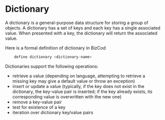 # Dictionary

A dictionary is a general-purpose data structure for storing a group of objects. A dictionary has a set of keys and each key has a single associated value. When presented with a key, the dictionary will return the associated value.

Here is a formal definition of dictionary in BizCod 

```js
    define dictionary <dictionary-name>
```

Dictionaries support the following operations:

- retrieve a value (depending on language, attempting to retrieve a missing key may give a default value or throw an exception)
- insert or update a value (typically, if the key does not exist in the dictionary, the key-value pair is inserted; if the key already exists, its corresponding value is overwritten with the new one)
- remove a key-value pair
- test for existence of a key
- iteration over dictionary key/value pairs
